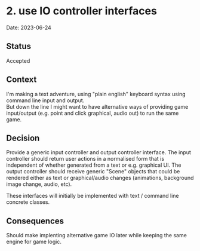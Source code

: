 # 2. use IO controller interfaces

Date: 2023-06-24

## Status

Accepted

## Context

I'm making a text adventure, using "plain english" keyboard syntax using command line input and output.  
But down the line I might want to have alternative ways of providing game input/output (e.g. point and click
graphical, audio out) to run the same game.

## Decision

Provide a generic input controller and output controller interface.  The input controller should return user
actions in a normalised form that is independent of whether generated from a text or e.g. graphical UI.  The output 
controller should receive generic "Scene" objects that could be rendered either as text or graphical/audio changes
(animations, background image change, audio, etc).

These interfaces will initially be implemented with text / command line concrete classes.

## Consequences

Should make implenting alternative game IO later while keeping the same engine for game logic.

